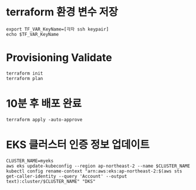 # terraform 환경 변수 저장
```
export TF_VAR_KeyName=[각자 ssh keypair]
echo $TF_VAR_KeyName
```

# Provisioning Validate
```
terraform init
terraform plan
```

# 10분 후 배포 완료
```
terraform apply -auto-approve
```

# EKS 클러스터 인증 정보 업데이트
```
CLUSTER_NAME=myeks
aws eks update-kubeconfig --region ap-northeast-2 --name $CLUSTER_NAME
kubectl config rename-context "arn:aws:eks:ap-northeast-2:$(aws sts get-caller-identity --query 'Account' --output text):cluster/$CLUSTER_NAME" "DKS"
```